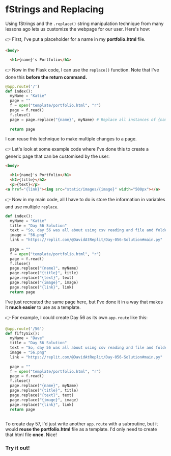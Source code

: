 # fStrings and Replacing

Using fStrings and the `.replace()` string manipulation technique from many lessons ago lets us customize the webpage for our user. Here's how:


👉 First, I've put a placeholder for a name in my **portfolio.html** file.

```html
<body>

  <h1>{name}'s Portfolio</h1>
```

👉 Now in the Flask code, I can use the `replace()` function.  Note that I've done this **before the return command.**

```python
@app.route('/')
def index():
  myName = "Katie"
  page = ""
  f = open("template/portfolio.html", "r")
  page = f.read()
  f.close()
  page = page.replace("{name}", myName) # Replace all instances of {name} with the contents of the 'myName' variable
  
  return page
```
I can reuse this technique to make multiple changes to a page.

👉 Let's look at some example code where I've done this to create a generic page that can be customised by the user:

```html
<body>

  <h1>{name}'s Portfolio</h1>
  <h2>{title}</h2>
  <p>{text}</p>
<a href="{link}"><img src="static/images/{image}" width="500px"></a>
```

👉 Now in my main code, all I have to do is store the information in variables and use multiple `replace`.

```python
def index():
  myName = "Katie"
  title = "Day 56 Solution"
  text = "So, day 56 was all about using csv reading and file and folder manipulation to make 100 files in dozens of folders. This was tricky because the names of the folders and files were based on the top 100 streaming songs and so weren't simple to encode."
  image = "56.png"
  link = "https://replit.com/@DavidAtReplit/Day-056-Solution#main.py"
  
  page = ""
  f = open("template/portfolio.html", "r")
  page = f.read()
  f.close()
  page.replace("{name}", myName)
  page.replace("{title}", title)
  page.replace("{text}", text)
  page.replace("{image}", image)
  page.replace("{link}", link)
  return page
```

I've just recreated the same page here, but I've done it in a way that makes it **much easier** to use as a template.

👉 For example, I could create Day 56 as its own `app.route` like this:

```python
@app.route('/56')
def fiftySix():
  myName = "Dave"
  title = "Day 56 Solution"
  text = "So, day 56 was all about using csv reading and file and folder manipulation to make 100 files in dozens of folders. This was tricky because the names of the folders and files were based on the top 100 streaming songs and so weren't simple to encode."
  image = "56.png"
  link = "https://replit.com/@DavidAtReplit/Day-056-Solution#main.py"
  
  page = ""
  f = open("template/portfolio.html", "r")
  page = f.read()
  f.close()
  page.replace("{name}", myName)
  page.replace("{title}", title)
  page.replace("{text}", text)
  page.replace("{image}", image)
  page.replace("{link}", link)
  return page
 
```
To create day 57, I'd just write another `app.route` with a subroutine, but it would **reuse the portfolio.html** file as a template.  I'd only need to create that html file **once**. Nice!

### Try it out!